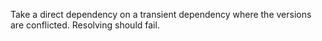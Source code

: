 Take a direct dependency on a transient dependency where the versions are conflicted. Resolving should fail.